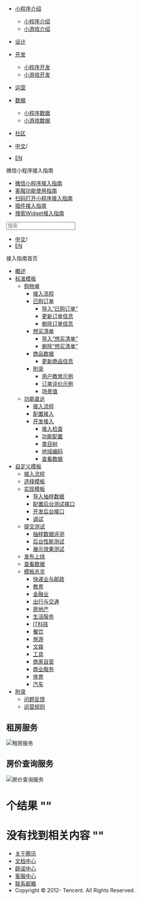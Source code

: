 <div class="book with-summary">

<div class="head">

<div class="head_box">

# [](javascript:; "_('微信公众平台 小程序')")

<div class="header_ctrls">

*   [小程序介绍](javascript:;)
    *   [小程序介绍](https://developers.weixin.qq.com/miniprogram/introduction/index.html?t=18110117)
    *   [小游戏介绍](https://developers.weixin.qq.com/minigame/introduction/index.html?t=18110117)
*   [设计](https://developers.weixin.qq.com/miniprogram/design/index.html?t=18110117)
*   [开发](javascript:;)
    *   [小程序开发](https://developers.weixin.qq.com/miniprogram/dev/index.html?t=18110117)
    *   [小游戏开发](https://developers.weixin.qq.com/minigame/dev/index.html?t=18110117)
*   [运营](https://developers.weixin.qq.com/miniprogram/product/index.html?t=18110117)
*   [数据](javascript:;)
    *   [小程序数据](https://developers.weixin.qq.com/miniprogram/analysis/index.html?t=18110117)
    *   [小游戏数据](https://developers.weixin.qq.com/minigame/analysis/index.html?t=18110117)
*   [社区](https://developers.weixin.qq.com/)

*   [中文](https://developers.weixin.qq.com/miniprogram/introduction/widget/template/dest/class5.html?t=18110117)<span class="split-line">/</span>
*   [EN](https://developers.weixin.qq.com/miniprogram/en/introduction/widget/template/dest/class5.html?t=18110117)

</div>

</div>

</div>

<div class="sub_nav_box">

<div class="sub_nav_inner">

<div class="book-summary-opr" id="js-book-summary-opr"><a class="book-summary-btn"></a></div>

<div class="top_sub_nav">

<div class="top_title_wap"><span class="icon_title icon_doc"></span>

微信小程序接入指南

</div>

*   [微信小程序接入指南](../../../)
*   [客服功能使用指南](../../../custom.html)
*   [扫码打开小程序接入指南](../../../qrcode.html)
*   [插件接入指南](../../../plugin.html)
*   [搜索Widget接入指南](../../)

</div>

<div id="book-search-input" role="search">

<form><label for="search-input" class="search-icon" id="js-search-icon"></label><input type="text" id="search-input" name="search-input" placeholder="搜索"> </form>

</div>

*   [中文](https://developers.weixin.qq.com/miniprogram/introduction/widget/template/dest/class5.html?t=18110117)<span class="split-line">/</span>
*   [EN](https://developers.weixin.qq.com/miniprogram/en/introduction/widget/template/dest/class5.html?t=18110117)

</div>

</div>

<div class="book-summary">

<div class="book-summary-home" id="js-summary-home"><a><span class="icon_home_s icon_doc"></span><span class="s_title_2">接入指南首页</span></a></div>

<nav role="navigation">

*   [概述](../../)
*   [标准模板](../../)
    *   [购物单](../../order/)
        *   [接入流程](../../order/guide/guide.html)
        *   [已购订单](../../order/quickstart/orderlist/import.html)
            *   [导入“已购订单”](../../order/quickstart/orderlist/import.html)
            *   [更新订单信息](../../order/quickstart/orderlist/update.html)
            *   [删除订单信息](../../order/quickstart/orderlist/delete.html)
        *   [想买清单](../../order/quickstart/cartlist/import.html)
            *   [导入“想买清单”](../../order/quickstart/cartlist/import.html)
            *   [删除“想买清单”](../../order/quickstart/cartlist/delete.html)
        *   [商品数据](../../order/quickstart/goods/update.html)
            *   [更新商品信息](../../order/quickstart/goods/update.html)
        *   [附录](../../order/quickstart/example/userteach.html)
            *   [用户教育示例](../../order/quickstart/example/userteach.html)
            *   [订单评价示例](../../order/quickstart/example/ordercomment.html)
            *   [场景值](../../order/quickstart/scene.html)
    *   [功能直达](../../func-widget/)
        *   [接入流程](../../func-widget/guide/overview.html)
        *   [配置接入](../../func-widget/guide/)
        *   [开发接入](../../func-widget/quickstart/)
            *   [接入检查](../../func-widget/quickstart/apply.html)
            *   [功能配置](../../func-widget/quickstart/submit.html)
            *   [类目树](../../func-widget/quickstart/category.html)
            *   [地域编码](../../func-widget/quickstart/citycode.html)
            *   [查看数据](../../func-widget/quickstart/data.html)
*   [自定义模板](../../custom/)
    *   [接入流程](../../custom/guide/overview.html)
    *   [选择模板](../../custom/quickstart/apply/pick.html)
    *   [实现模板](../../custom/quickstart/implement/)
        *   [导入抽样数据](../../custom/quickstart/implement/import/)
        *   [配置后台测试接口](../../custom/quickstart/implement/testconfig.html)
        *   [开发后台接口](../../custom/quickstart/implement/server/overview.html)
        *   [调试](../../custom/quickstart/implement/debug.html)
    *   [提交测试](../../custom/quickstart/test/)
        *   [抽样数据评测](../../custom/quickstart/test/datatest.html)
        *   [后台性能测试](../../custom/quickstart/test/stresstest.html)
        *   [展示效果测试](../../custom/quickstart/test/uitest.html)
    *   [发布上线](../../custom/quickstart/release.html)
    *   [查看数据](../../custom/quickstart/dataview/)
    *   [模板总览](../category.html)
        *   [快递业与邮政](./class0.html)
        *   [教育](./class1.html)
        *   [金融业](./class3.html)
        *   [出行与交通](./class4.html)
        *   [房地产](./class5.html)
        *   [生活服务](./class6.html)
        *   [IT科技](./class7.html)
        *   [餐饮](./class8.html)
        *   [旅游](./class9.html)
        *   [文娱](./class11.html)
        *   [工具](./class12.html)
        *   [商家自营](./class14.html)
        *   [商业服务](./class15.html)
        *   [体育](./class19.html)
        *   [汽车](./class20.html)
*   [附录](../../appendix/feedback.html)
    *   [问题反馈](../../appendix/feedback.html)
    *   [运营规则](../../appendix/rule.html)

</nav>

</div>

<div class="book-body">

<div class="body-inner">

<div class="page-wrapper" tabindex="-1" role="main">

<div class="page-inner">

<div id="book-search-results">

<div class="search-noresults">

<section class="normal markdown-section">

# 租房服务

![租房服务](https://developers.weixin.qq.com/miniprogram/introduction/widget/template/assets/rent-query/93/sample.png?t=18110117 "租房服务")  

# 房价查询服务

![房价查询服务](https://developers.weixin.qq.com/miniprogram/introduction/widget/template/assets/housing-price-query/sample.png?t=18110117 "房价查询服务")  

</section>

</div>

<div class="search-results">

<div class="has-results">

# <span class="search-results-count"></span>个结果 "<span class="search-query"></span>"

</div>

<div class="no-results">

# 没有找到相关内容 "<span class="search-query"></span>"

</div>

</div>

</div>

</div>

</div>

<div class="foot" id="footer">

*   [关于腾讯](https://www.tencent.com/)
*   [文档中心](https://developers.weixin.qq.com/miniprogram/introduction/index.html)
*   [辟谣中心](https://mp.weixin.qq.com/cgi-bin/opshowpage?action=dispelinfo)
*   [客服中心](https://kf.qq.com/product/wx_xcx.html)
*   [联系邮箱](mailto:weixinmp@qq.com)
*   Copyright © 2012-<span id="s_copyright_year"></span> Tencent. All Rights Reserved.

</div>

</div>

[](./class4.html)[](./class6.html)</div>

</div>